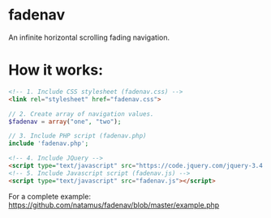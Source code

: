 # fadenav
An infinite horizontal scrolling fading navigation.

# How it works:
```html
<!-- 1. Include CSS stylesheet (fadenav.css) -->
<link rel="stylesheet" href="fadenav.css">
```
```php
// 2. Create array of navigation values.
$fadenav = array("one", "two");

// 3. Include PHP script (fadenav.php)
include 'fadenav.php';
```
```html
<!-- 4. Include JQuery -->
<script type="text/javascript" src="https://code.jquery.com/jquery-3.4.1.min.js"></script>
<!-- 5. Include Javascript script (fadenav.js) -->
<script type="text/javascript" src="fadenav.js"></script>
```

For a complete example:
https://github.com/natamus/fadenav/blob/master/example.php